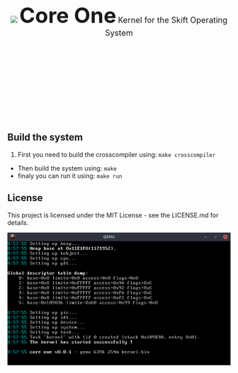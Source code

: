 <br><br><br><br><br><br><br><br><br><br>
<p align="center">

<img src="https://github.com/NicolasVanBossuyt/core-one/blob/master/doc/logo_blue256x.png?raw=true">
<font size="8"><b>Core One</b></font>
<font size="4">Kernel for the Skift Operating System</font>

</p>

<br><br><br><br><br><br><br><br><br><br>

## Build the system
 1. First you need to build the crosscompiler using: `make crosscompiler`
 - Then build the system using: `make`
 - finaly you can run it using: `make run`

## License
This project is licensed under the MIT License - see the LICENSE.md for details.

![logo](doc/capture_2018-07-15_10-58-37.png)

<br><br><br><br><br><br><br><br><br><br>

